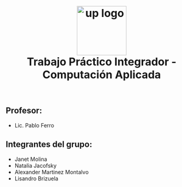 <h1 align="center">
  <br>
  <a href="https://www.palermo.edu"><img src="https://www.palermo.edu/images/header/logo@2x.png" alt="up logo" width="130"></a>
  <a name="Top"></a>
<br>
  Trabajo Práctico Integrador - Computación Aplicada
</h1>
<br>

## Profesor:

- Lic. Pablo Ferro


## Integrantes del grupo:
- Janet Molina 
- Natalia Jacofsky 
- Alexander Martinez Montalvo 
- Lisandro Brizuela 
